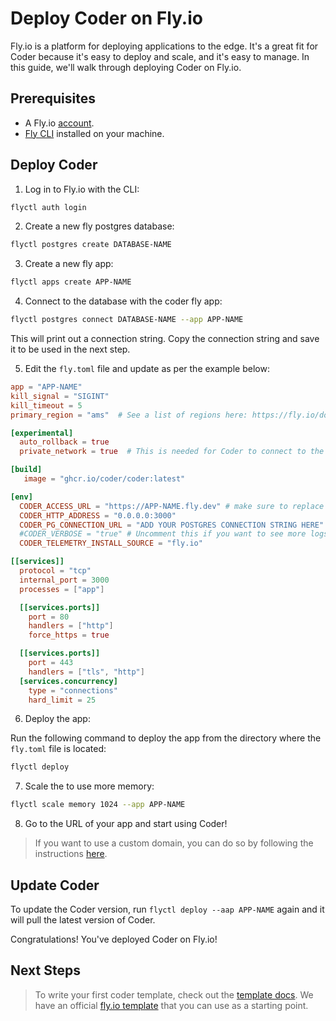 # Deploy Coder on Fly.io

Fly.io is a platform for deploying applications to the edge. It's a great fit for Coder because it's easy to deploy and scale, and it's easy to manage. In this guide, we'll walk through deploying Coder on Fly.io.

## Prerequisites

- A Fly.io [account](https://fly.io/signup).
- [Fly CLI](https://fly.io/docs/getting-started/installing-flyctl/) installed on your machine.

## Deploy Coder

1. Log in to Fly.io with the CLI:

```bash
flyctl auth login
```

2. Create a new fly postgres database:

```bash
flyctl postgres create DATABASE-NAME
```

3. Create a new fly app:

```bash
flyctl apps create APP-NAME
```

4. Connect to the database with the coder fly app:

```bash
flyctl postgres connect DATABASE-NAME --app APP-NAME
```

This will print out a connection string. Copy the connection string and save it to be used in the next step.

5. Edit the `fly.toml` file and update as per the example below:

```toml
app = "APP-NAME"
kill_signal = "SIGINT"
kill_timeout = 5
primary_region = "ams"  # See a list of regions here: https://fly.io/docs/reference/regions/

[experimental]
  auto_rollback = true
  private_network = true  # This is needed for Coder to connect to the database

[build]
   image = "ghcr.io/coder/coder:latest"

[env]
  CODER_ACCESS_URL = "https://APP-NAME.fly.dev" # make sure to replace APP-NAME with your app name
  CODER_HTTP_ADDRESS = "0.0.0.0:3000"
  CODER_PG_CONNECTION_URL = "ADD YOUR POSTGRES CONNECTION STRING HERE"
  #CODER_VERBOSE = "true" # Uncomment this if you want to see more logs
  CODER_TELEMETRY_INSTALL_SOURCE = "fly.io"

[[services]]
  protocol = "tcp"
  internal_port = 3000
  processes = ["app"]

  [[services.ports]]
    port = 80
    handlers = ["http"]
    force_https = true

  [[services.ports]]
    port = 443
    handlers = ["tls", "http"]
  [services.concurrency]
    type = "connections"
    hard_limit = 25

```

6. Deploy the app:

Run the following command to deploy the app from the directory where the `fly.toml` file is located:

```bash
flyctl deploy
```

7. Scale the to use more memory:

```bash
flyctl scale memory 1024 --app APP-NAME
```

8. Go to the URL of your app and start using Coder!

> If you want to use a custom domain, you can do so by following the instructions [here](https://fly.io/docs/getting-started/custom-domains/).

## Update Coder

To update the Coder version, run `flyctl deploy --aap APP-NAME` again and it will pull the latest version of Coder.

Congratulations! You've deployed Coder on Fly.io!

## Next Steps

> To write your first coder template, check out the [template docs](https://coder.com/docs/v2/latest/templates).
> We have an official [fly.io template](https://github.com/coder/coder/main/examples/templates/fly-docker-image) that you can use as a starting point.
